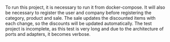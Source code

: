 To run this project, it is necessary to run it from docker-compose. It will also be necessary to register the user and company before registering the category, product and sale. The sale updates the discounted items with each change, so the discounts will be updated automatically. The test project is incomplete, as this test is very long and due to the architecture of ports and adapters, it becomes verbose.
